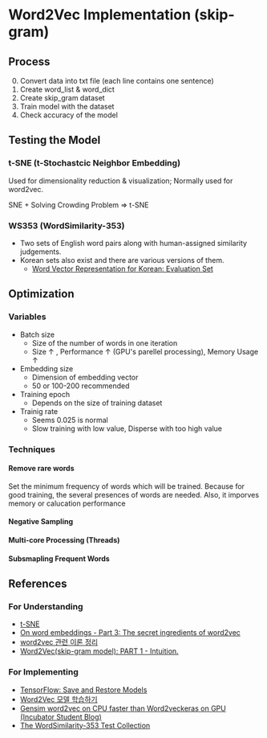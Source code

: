 # Word2Vec Implementation (skip-gram)

## Process
0. Convert data into txt file (each line contains one sentence)
1. Create word_list & word_dict
2. Create skip_gram dataset
3. Train model with the dataset
4. Check accuracy of the model

## Testing the Model

### t-SNE (t-Stochastcic Neighbor Embedding)
Used for dimensionality reduction & visualization; Normally used for word2vec.

SNE + Solving Crowding Problem => t-SNE

### WS353 (WordSimilarity-353)
- Two sets of English word pairs along with human-assigned similarity judgements.
- Korean sets also exist and there are various versions of them.
  - [Word Vector Representation for Korean: Evaluation Set](https://github.com/SungjoonPark/KoreanWordVectors)

## Optimization

### Variables

- Batch size
  - Size of the number of words in one iteration
  - Size ↑ , Performance ↑ (GPU's parellel processing), Memory Usage ↑
- Embedding size
  - Dimension of embedding vector
  - 50 or 100-200 recommended
- Training epoch
  - Depends on the size of training dataset
- Trainig rate
  - Seems 0.025 is normal
  - Slow training with low value, Disperse with too high value

### Techniques

#### Remove rare words
Set the minimum frequency of words which will be trained. Because for good training, the several presences of words are needed. Also, it imporves memory or calucation performance

#### Negative Sampling

#### Multi-core Processing (Threads)

#### Subsmapling Frequent Words

## References

### For Understanding
- [t-SNE](https://ratsgo.github.io/machine%20learning/2017/04/28/tSNE/)
- [On word embeddings - Part 3: The secret ingredients of word2vec](http://ruder.io/secret-word2vec/index.html#wordembeddingsvsdistributionalsemanticsmodels)
- [word2vec 관련 이론 정리](https://shuuki4.wordpress.com/2016/01/27/word2vec-%EA%B4%80%EB%A0%A8-%EC%9D%B4%EB%A1%A0-%EC%A0%95%EB%A6%AC/)
- [Word2Vec(skip-gram model): PART 1 - Intuition.](https://towardsdatascience.com/word2vec-skip-gram-model-part-1-intuition-78614e4d6e0b)

### For Implementing
- [TensorFlow: Save and Restore Models](http://stackabuse.com/tensorflow-save-and-restore-models/)
- [Word2Vec 모델 학습하기](https://deeplearning4j.org/kr/word2vec#%EB%AA%A8%EB%8D%B8-%ED%95%99%EC%8A%B5%ED%95%98%EA%B8%B0)
- [Gensim word2vec on CPU faster than Word2veckeras on GPU (Incubator Student Blog)](https://rare-technologies.com/gensim-word2vec-on-cpu-faster-than-word2veckeras-on-gpu-incubator-student-blog/)
- [The WordSimilarity-353 Test Collection](http://www.cs.technion.ac.il/~gabr/resources/data/wordsim353/wordsim353.html)